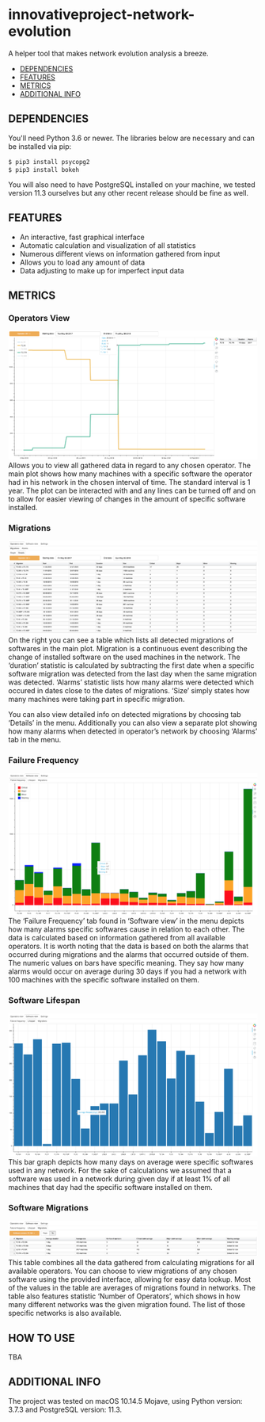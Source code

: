# innovativeproject-network-evolution


A helper tool that makes network evolution analysis a breeze.

- [DEPENDENCIES](#dependencies)
- [FEATURES](#features)
- [METRICS](#metrics)
- [ADDITIONAL INFO](#additional-info)

## DEPENDENCIES
You'll need Python 3.6 or newer. The libraries below are necessary and can be installed via pip:  
```
$ pip3 install psycopg2
$ pip3 install bokeh
```
You will also need to have PostgreSQL installed on your machine, we tested version 11.3 ourselves but any other recent release should be fine as well.

## FEATURES
- An interactive, fast graphical interface
- Automatic calculation and visualization of all statistics
- Numerous different views on information gathered from input
- Allows you to load any amount of data
- Data adjusting to make up for imperfect input data

## METRICS
### Operators View
![GitHub Logo](/screenshots/operator_view.png)
Allows you to view all gathered data in regard to any chosen operator. The main plot shows how many machines with a specific software the operator had in his network in the chosen interval of time. The standard interval is 1 year.  The plot can be interacted with and any lines can be turned off and on to allow for easier viewing of changes in the amount of specific software installed.

### Migrations
![GitHub Logo](/screenshots/migrations.png)
On the right you can see a table which lists all detected migrations of softwares in the main plot. Migration is a continuous event describing the change of installed software on the used machines in the network. The ‘duration’ statistic is calculated by subtracting the first date when a specific software migration was detected from the last day when the same migration was detected. ‘Alarms’ statistic lists how many alarms were detected which occured in dates close to the dates of migrations. ‘Size’ simply states how many machines were taking part in specific migration. 

You can also view detailed info on detected migrations by choosing tab ‘Details’ in the menu. Additionally you can also view a separate plot showing how many alarms when detected in operator’s network by choosing ‘Alarms’ tab in the menu. 

### Failure Frequency
![GitHub Logo](/screenshots/failure_frequency.png)
The ‘Failure Frequency’ tab found in ‘Software view’ in the menu depicts how many alarms specific softwares cause in relation to each other. The data is calculated based on information gathered from all available operators. It is worth noting that the data is based on both the alarms that occurred during migrations and the alarms that occurred outside of them. The numeric values on bars have specific meaning. They say how many alarms would occur on average during 30 days if you had a network with 100 machines with the specific software installed on them. 

### Software Lifespan
![GitHub Logo](/screenshots/software_lifespan.png)
This bar graph depicts how many days on average were specific softwares used in any network. For the sake of calculations we assumed that a software was used in a network during given day if at least 1% of all machines that day had the specific software installed on them. 

### Software Migrations
![GitHub Logo](/screenshots/software_migrations.png)
This table combines all the data gathered from calculating migrations for all available operators. You can choose to view migrations of any chosen software using the provided interface, allowing for easy data lookup. Most of the values in the table are averages of migrations found in networks. The table also features statistic ‘Number of Operators’, which shows in how many different networks was the given migration found. The list of those specific networks is also available.

## HOW TO USE
TBA

## ADDITIONAL INFO
The project was tested on macOS 10.14.5 Mojave, using Python version: 3.7.3 and PostgreSQL version: 11.3.



